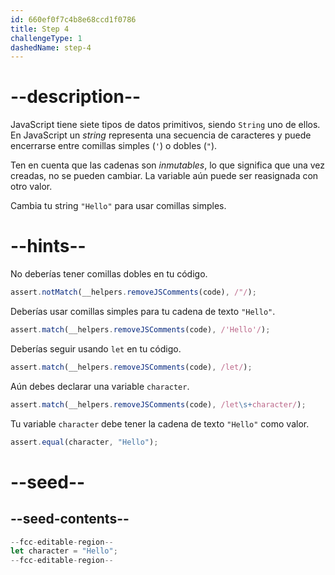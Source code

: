```yaml
---
id: 660ef0f7c4b8e68ccd1f0786
title: Step 4
challengeType: 1
dashedName: step-4
---
```


# --description--

JavaScript tiene siete tipos de datos primitivos, siendo `String` uno de ellos. En JavaScript un <dfn>string</dfn> representa una secuencia de caracteres y puede encerrarse entre comillas simples (`'`) o dobles (`"`).

Ten en cuenta que las cadenas son <dfn>inmutables</dfn>, lo que significa que una vez creadas, no se pueden cambiar. La variable aún puede ser reasignada con otro valor.

Cambia tu string `"Hello"` para usar comillas simples.

# --hints--

No deberías tener comillas dobles en tu código.

```js
assert.notMatch(__helpers.removeJSComments(code), /"/);
```

Deberías usar comillas simples para tu cadena de texto `"Hello"`.

```js
assert.match(__helpers.removeJSComments(code), /'Hello'/);
```

Deberías seguir usando `let` en tu código.

```js
assert.match(__helpers.removeJSComments(code), /let/);
```

Aún debes declarar una variable `character`.

```js
assert.match(__helpers.removeJSComments(code), /let\s+character/);
```

Tu variable `character` debe tener la cadena de texto `"Hello"` como valor.

```js
assert.equal(character, "Hello");
```


# --seed--

## --seed-contents--

```js
--fcc-editable-region--
let character = "Hello";
--fcc-editable-region--
```
